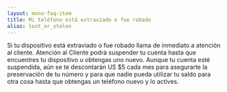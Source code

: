 ```yaml
---
layout: mvno-faq-item
title: Mi teléfono está extraviado o fue robado
alias: lost_or_stolen
---
```


Si tu dispositivo está extraviado o fue robado llama de inmediato a atención al cliente. Atención al Cliente podrá suspender tu cuenta hasta que encuentres tu dispositivo u obtengas uno nuevo. Aunque tu cuenta esté suspendida, aún se te descontarán US $5 cada mes para asegurarte la preservación de tu número y para que nadie pueda utilizar tu saldo para otra cosa hasta que obtengas un teléfono nuevo y lo actives.
